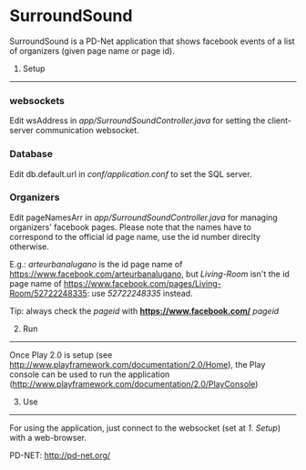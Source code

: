 SurroundSound
=============

SurroundSound is a PD-Net application that shows facebook events of a list of organizers (given page name or page id).

1. Setup
--------

### websockets
Edit
	wsAddress
in *app/SurroundSoundController.java* for setting the client-server communication websocket.

### Database
Edit
	db.default.url
in *conf/application.conf* to set the SQL server.

### Organizers
Edit
	pageNamesArr
in *app/SurroundSoundController.java* for managing organizers' facebook pages. Please note that the names have to correspond to the official id page name, use the id number direclty otherwise.

E.g.:
*arteurbanalugano* is the id page name of https://www.facebook.com/arteurbanalugano,
but *Living-Room* isn't the id page name of https://www.facebook.com/pages/Living-Room/52722248335: use *52722248335* instead.

Tip: always check the *pageid* with **https://www.facebook.com/** *pageid*

2. Run
------
Once Play 2.0 is setup (see http://www.playframework.com/documentation/2.0/Home), the Play console can be used to run the application (http://www.playframework.com/documentation/2.0/PlayConsole)

3. Use
------
For using the application, just connect to the websocket (set at *1. Setup*) with a web-browser.


PD-NET: http://pd-net.org/